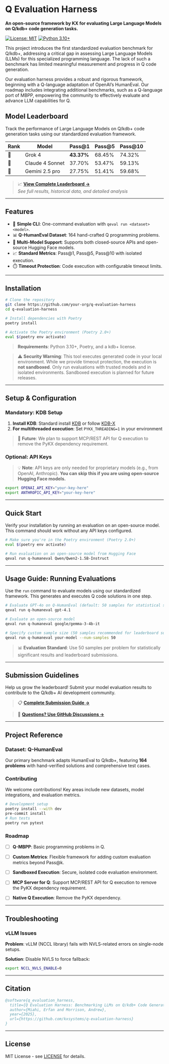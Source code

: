 # Q Evaluation Harness

**An open-source framework by KX for evaluating Large Language Models on Q/kdb+ code generation tasks.**

[![License: MIT](https://img.shields.io/badge/License-MIT-yellow.svg)](https://opensource.org/licenses/MIT)
[![Python 3.10+](https://img.shields.io/badge/python-3.10+-blue.svg)](https://www.python.org/downloads/release/python-3120/)

This project introduces the first standardized evaluation benchmark for Q/kdb+, addressing a critical gap in assessing Large Language Models (LLMs) for this specialized programming language. The lack of such a benchmark has limited meaningful measurement and progress in Q code generation.

Our evaluation harness provides a robust and rigorous framework, beginning with a Q-language adaptation of OpenAI’s HumanEval. Our roadmap includes integrating additional benchmarks, such as a Q-language port of MBPP, empowering the community to effectively evaluate and advance LLM capabilities for Q.

## Model Leaderboard

Track the performance of Large Language Models on Q/kdb+ code generation tasks using our standardized evaluation framework.

| Rank | Model | Pass@1 | Pass@5 | Pass@10 |
|------|-------|--------|--------|---------|
| 🥇 | Grok 4 | **43.37%** | 68.45% | 74.32% |
| 🥈 | Claude 4 Sonnet | 37.70% | 53.47% | 59.13% | 
| 🥉 | Gemini 2.5 pro | 27.75% | 51.41% | 59.68% | 

> 📈 **[View Complete Leaderboard →](https://your-org.github.io/q-evaluation-harness/leaderboard)**  
> *See full results, historical data, and detailed analysis*

---

## Features

- 🚀 **Simple CLI**: One-command evaluation with `qeval run <dataset> <model>`.
- 📊 **Q-HumanEval Dataset**: 164 hand-crafted Q programming problems.
- 🔧 **Multi-Model Support**: Supports both closed-source APIs and open-source Hugging Face models.
- 📈 **Standard Metrics**: Pass@1, Pass@5, Pass@10 with isolated execution.
- ⏱️ **Timeout Protection**: Code execution with configurable timeout limits.

---

## Installation

```bash
# Clone the repository
git clone https://github.com/your-org/q-evaluation-harness
cd q-evaluation-harness

# Install dependencies with Poetry
poetry install

# Activate the Poetry environment (Poetry 2.0+)
eval $(poetry env activate)
```

> **Requirements**: Python 3.10+, Poetry, and a kdb+ license.

> ⚠️ **Security Warning**: This tool executes generated code in your local environment. While we provide timeout protection, the execution is **not sandboxed**. Only run evaluations with trusted models and in isolated environments. Sandboxed execution is planned for future releases.

---

## Setup & Configuration

### Mandatory: KDB Setup

1. **Install KDB**: Standard install [KDB](https://code.kx.com/q/learn/install/) or follow [KDB-X](https://kdb-x.kx.com/sign-in)
2. **For multithreaded execution**: Set `PYKX_THREADING=1` in your environment

> 🚧 **Future**: We plan to support MCP/REST API for Q execution to remove the PyKX dependency requirement.

### Optional: API Keys

> 💡 **Note**: API keys are only needed for proprietary models (e.g., from OpenAI, Anthropic). **You can skip this if you are using open-source Hugging Face models.**

```bash
export OPENAI_API_KEY="your-key-here"
export ANTHROPIC_API_KEY="your-key-here"
```



---

## Quick Start

Verify your installation by running an evaluation on an open-source model. This command should work without any API keys configured.

```bash
# Make sure you're in the Poetry environment (Poetry 2.0+)
eval $(poetry env activate)

# Run evaluation on an open-source model from Hugging Face
qeval run q-humaneval Qwen/Qwen2-1.5B-Instruct
```

---

## Usage Guide: Running Evaluations

Use the `run` command to evaluate models using our standardized framework. This generates and executes Q code solutions in one step.

```bash
# Evaluate GPT-4o on Q-HumanEval (default: 50 samples for statistical significance)
qeval run q-humaneval gpt-4.1

# Evaluate an open-source model
qeval run q-humaneval google/gemma-3-4b-it

# Specify custom sample size (50 samples recommended for leaderboard submissions)
qeval run q-humaneval your-model --num-samples 50
```

> 📊 **Evaluation Standard**: Use 50 samples per problem for statistically significant results and leaderboard submissions.

---

## Submission Guidelines

Help us grow the leaderboard! Submit your model evaluation results to contribute to the Q/kdb+ AI development community.

> 📋 **[Complete Submission Guide →](docs/submission_guide.md)**

> 💬 **[Questions? Use GitHub Discussions →](https://github.com/kxsystems/q-evaluation-harness/discussions)**

---

## Project Reference

### Dataset: Q-HumanEval
Our primary benchmark adapts HumanEval to Q/kdb+, featuring **164 problems** with hand-verified solutions and comprehensive test cases.

### Contributing
We welcome contributions! Key areas include new datasets, model integrations, and evaluation metrics.
```bash
# Development setup
poetry install --with dev
pre-commit install
# Run tests
poetry run pytest
```

### Roadmap
- [ ] **Q-MBPP**: Basic programming problems in Q.
- [ ] **Custom Metrics**: Flexible framework for adding custom evaluation metrics beyond Pass@k.
- [ ] **Sandboxed Execution**: Secure, isolated code evaluation environment.
- [ ] **MCP Server for Q**: Support MCP/REST API for Q execution to remove the PyKX dependency requirement.
- [ ] **Native Q Execution**: Remove the PyKX dependency.



---

## Troubleshooting

### vLLM Issues

**Problem**: vLLM (NCCL library) fails with NVLS-related errors on single-node setups.

**Solution**: Disable NVLS to force fallback:
```bash
export NCCL_NVLS_ENABLE=0
```

---

## Citation
```bibtex
@software{q_evaluation_harness,
  title={Q Evaluation Harness: Benchmarking LLMs on Q/kdb+ Code Generation},
  author={Miahi, Erfan and Morrison, Andrew},
  year={2025},
  url={https://github.com/kxsystems/q-evaluation-harness}
}
```

---

## License
MIT License - see [LICENSE](LICENSE) for details.
